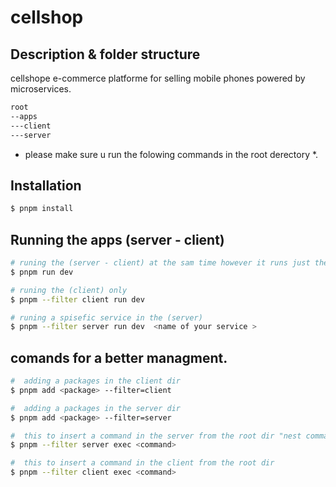 # cellshop

## Description & folder structure

cellshope e-commerce platforme for selling mobile phones powered by microservices.

```bash
root
--apps 
---client 
---server
``` 

* please make sure u run the folowing commands in the root derectory *.

## Installation 

```bash
$ pnpm install
```

## Running the apps (server - client)

```bash
# runing the (server - client) at the sam time however it runs just the server service 
$ pnpm run dev

# runing the (client) only 
$ pnpm --filter client run dev 

# runing a spisefic service in the (server)   
$ pnpm --filter server run dev  <name of your service >
```

## comands for a better managment. 

```bash
#  adding a packages in the client dir 
$ pnpm add <package> --filter=client 

#  adding a packages in the server dir 
$ pnpm add <package> --filter=server 

```

```bash
#  this to insert a command in the server from the root dir "nest commands for example .."
$ pnpm --filter server exec <command>

#  this to insert a command in the client from the root dir 
$ pnpm --filter client exec <command>

```

